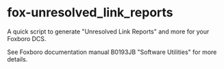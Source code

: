 # fox-unresolved_link_reports
A quick script to generate "Unresolved Link Reports" and more for your Foxboro DCS.

See Foxboro documentation manual B0193JB "Software Utilities" for more details. 
